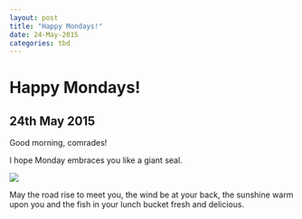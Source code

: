 ```yaml
---
layout: post
title: "Happy Mondays!"
date: 24-May-2015
categories: tbd
---
```


# Happy Mondays!

## 24th May 2015

Good morning,   comrades!

I hope Monday embraces you like a giant seal.

<img class="photo-horiz" src="http://i.imgur.com/b1rSZVl.gif" />

May the road rise to meet you, the wind be at your back, the sunshine warm upon you and the fish in your lunch bucket fresh and delicious.
